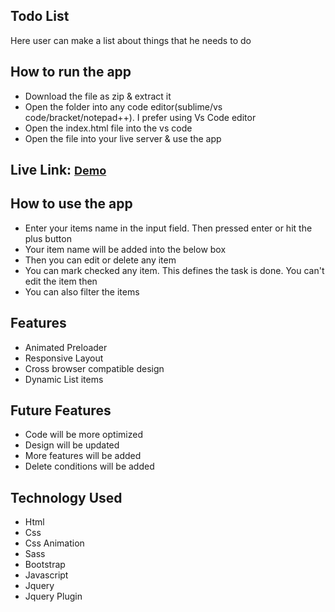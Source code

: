 <h2>Todo List</h2>
<p>Here user can make a list about things that he needs to do</p>
<h2>How to run the app</h2>
<ul>
    <li>Download the file as zip & extract it</li>
    <li>Open the folder into any code editor(sublime/vs code/bracket/notepad++). I prefer using Vs Code editor
    </li>
    <li>Open the index.html file into the vs code</li>
    <li>Open the file into your live server & use the app</li>
</ul>
<h2>Live Link: <a href="https://subrinalisa.github.io/Todo/" style="font-size: 18px;">Demo</a></h2>
<h2>How to use the app</h2>
<ul>
    <li>Enter your items name in the input field. Then pressed enter or hit the plus button</li>
    <li>Your item name will be added into the below box</li>
    <li>Then you can edit or delete any item</li>
    <li>You can mark checked any item. This defines the task is done. You can't edit the item then</li>
    <li>You can also filter the items</li>
</ul>
<h2>Features</h2>
<ul>
    <li>Animated Preloader</li>
    <li>Responsive Layout</li>
    <li>Cross browser compatible design</li>
    <li>Dynamic List items</li>
</ul>
<h2>Future Features</h2>
<ul>
    <li>Code will be more optimized</li>
    <li>Design will be updated</li>
    <li>More features will be added</li>
    <li>Delete conditions will be added</li>
</ul>
<h2>Technology Used</h2>
<ul>
    <li>Html</li>
    <li>Css</li>
    <li>Css Animation</li>
    <li>Sass</li>
    <li>Bootstrap</li>
    <li>Javascript</li>
    <li>Jquery</li>
    <li>Jquery Plugin</li>
</ul>
